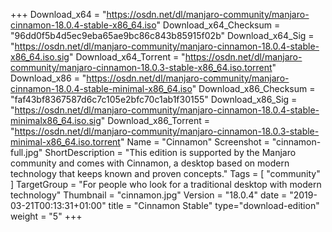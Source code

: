 +++
Download_x64 = "https://osdn.net/dl/manjaro-community/manjaro-cinnamon-18.0.4-stable-x86_64.iso"
Download_x64_Checksum = "96dd0f5b4d5ec9eba65ae9bc86c843b85915f02b"
Download_x64_Sig = "https://osdn.net/dl/manjaro-community/manjaro-cinnamon-18.0.4-stable-x86_64.iso.sig"
Download_x64_Torrent = "https://osdn.net/dl/manjaro-community/manjaro-cinnamon-18.0.3-stable-x86_64.iso.torrent"
Download_x86 = "https://osdn.net/dl/manjaro-community/manjaro-cinnamon-18.0.4-stable-minimal-x86_64.iso"
Download_x86_Checksum = "faf43bf8367587d6c7c105e2bfc70c1ab1f30155"
Download_x86_Sig = "https://osdn.net/dl/manjaro-community/manjaro-cinnamon-18.0.4-stable-minimalx86_64.iso.sig"
Download_x86_Torrent = "https://osdn.net/dl/manjaro-community/manjaro-cinnamon-18.0.3-stable-minimal-x86_64.iso.torrent"
Name = "Cinnamon"
Screenshot = "cinnamon-full.jpg"
ShortDescription = "This edition is supported by the Manjaro community and comes with Cinnamon, a desktop based on modern technology that keeps known and proven concepts."
Tags = [ "community" ]
TargetGroup = "For people who look for a traditional desktop with modern technology"
Thumbnail = "cinnamon.jpg"
Version = "18.0.4"
date = "2019-03-21T00:13:31+01:00"
title = "Cinnamon Stable"
type="download-edition"
weight = "5"
+++
